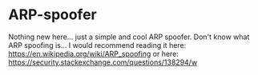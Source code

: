 # ARP-spoofer
Nothing new here... just a simple and cool ARP spoofer. Don't know what ARP spoofing is...
I would recommend reading it here: https://en.wikipedia.org/wiki/ARP_spoofing or here: https://security.stackexchange.com/questions/138294/w
